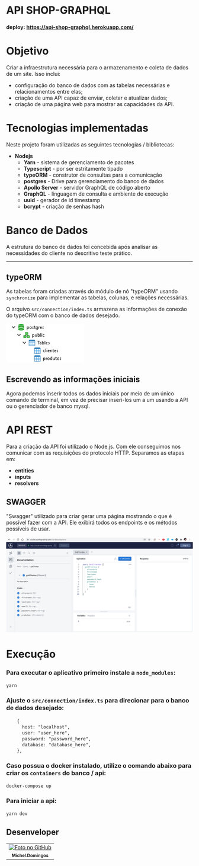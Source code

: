 # API SHOP-GRAPHQL

#### deploy: https://api-shop-graphql.herokuapp.com/

#

# Objetivo  

Criar a infraestrutura necessária para o armazenamento e coleta de dados de um site. Isso inclui:
  
- configuração do banco de dados com as tabelas necessárias e relacionamentos entre elas;
- criação de uma API capaz de enviar, coletar e atualizar dados;
- criação de uma página web para mostrar as capacidades da API.

# Tecnologias implementadas 

Neste projeto foram utilizadas as seguintes tecnologias / bibliotecas:

- **Nodejs**
  - **Yarn** - sistema de gerenciamento de pacotes
  - **Typescript** - por ser estritamente tipado 
  - **typeORM** - construtor de consultas para a comunicação
  - **postgres** - Drive para gerenciamento do banco de dados
  - **Apollo Server** - servidor GraphQL de código aberto
  - **GraphQL** - linguagem de consulta e ambiente de execução
  - **uuid** - gerador de id timestamp
  - **bcrypt** - criação de senhas hash

# Banco de Dados 

A estrutura do banco de dados foi concebida após analisar as necessidades do cliente no descritivo teste prático.

-----

## typeORM  

As tabelas foram criadas através do módulo de nó "typeORM" usando `synchronize` para implementar as tabelas, colunas, e relações necessárias.  
  
O arquivo `src/connection/index.ts` armazena as informações de conexão do typeORM com o banco de dados desejado.
  
  
![MySQL print to show created tables in the required database](/demo/DB-PostgreSQL.png "Created tables")


## Escrevendo as informações iniciais  
  
Agora podemos inserir todos os dados iniciais por meio de um único comando de terminal, em vez de precisar inseri-los um a um usando a API ou o gerenciador de banco mysql.  
  
  
# API REST

Para a criação da API foi utilizado o Node.js. Com ele conseguimos nos comunicar com as requisições do protocolo HTTP. Separamos as etapas em:
- **entities**
- **inputs**
- **resolvers**

## SWAGGER
  
"Swagger" utilizado para criar gerar uma página mostrando o que é possível fazer com a API. Ele exibirá todos os endpoints e os métodos possíveis de usar.

![Possible requests to interact with each table](demo/apollo-server.png?raw=true "Possible requests")

# Execução  
  
### Para executar o aplicativo primeiro instale a `node_modules`:

```
yarn
```
  
### Ajuste o `src/connection/index.ts` para direcionar para o banco de dados desejado:

```
    {
      host: "localhost",
      user: "user_here",
      password: "password_here",
      database: "database_here",
    },
```

### Caso possua o docker instalado, utilize o comando abaixo para criar os `containers` do banco / api:

```
docker-compose up
```

### Para iniciar a api:
```
yarn dev
```
  
## Desenveloper<br>
<table>
  <tr>
    <td align="center">
      <a href="https://github.com/micheldslive">
        <img src="https://avatars.githubusercontent.com/u/55795597?v=4" width="100" alt="Foto no GitHub"/><br>
        <sub>
          <b>Michel Domingos</b>
        </sub>
      </a>
    </td>
  </tr>
</table>
